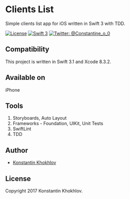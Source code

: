 # Clients List
Simple clients list app for iOS written in Swift 3 with TDD.

[![License](http://img.shields.io/badge/License-MIT-green.svg?style=flat)](https://github.com/justaninja/clients_list/blob/master/LICENSE)
[![Swift 3](https://img.shields.io/badge/Swift-3.0-orange.svg?style=flat)](https://swift.org)
[![Twitter: @Constantine_o_0](https://img.shields.io/badge/Contact-Twitter-blue.svg?style=flat)](https://twitter.com/Constantine_o_0)

## Compatibility

This project is written in Swift 3.1 and Xcode 8.3.2.

## Available on
iPhone

## Tools
1. Storyboards, Auto Layout  
2. Frameworks - Foundation, UIKit, Unit Tests
3. SwiftLint
4. TDD

## Author

* [Konstantin Khokhlov](https://ru.linkedin.com/in/const)

## License

Copyright 2017 Konstantin Khokhlov.
